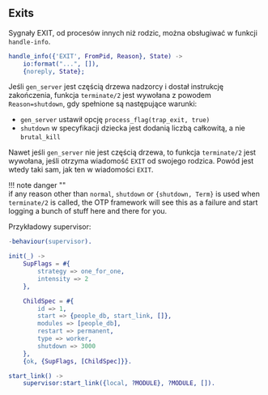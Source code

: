 ## Exits

Sygnały EXIT, od procesów innych niż rodzic, można obsługiwać w funkcji `handle-info`.
```erlang
handle_info({'EXIT', FromPid, Reason}, State) ->
    io:format("...", []),
    {noreply, State};
```

Jeśli `gen_server` jest częścią drzewa nadzorcy i dostał instrukcję zakończenia, funkcja `terminate/2` jest wywołana z powodem `Reason=shutdown`, gdy spełnione są następujące warunki:

- `gen_server` ustawił opcję `process_flag(trap_exit, true)`
- `shutdown` w specyfikacji dziecka jest dodanią liczbą całkowitą, a nie `brutal_kill` 

Nawet jeśli `gen_server` nie jest częścią drzewa, to funkcja `terminate/2` jest wywołana, jeśli otrzyma wiadomość `EXIT` od swojego rodzica. Powód jest wtedy taki sam, jak ten w wiadomości `EXIT`. 

!!! note danger ""  
    if any reason other than `normal`, `shutdown` or `{shutdown, Term}` is used when `terminate/2` is called, the OTP framework will see this as a failure and start logging a bunch of stuff here and there for you.

Przykładowy supervisor:
```erlang
-behaviour(supervisor).

init(_) ->
    SupFlags = #{
        strategy => one_for_one,
        intensity => 2
    },

    ChildSpec = #{
        id => 1,
        start => {people_db, start_link, []},
        modules => [people_db],
        restart => permanent, 
        type => worker,
        shutdown => 3000
    },
    {ok, {SupFlags, [ChildSpec]}}.

start_link() ->
    supervisor:start_link({local, ?MODULE}, ?MODULE, []).
```

